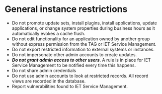 # General instance restrictions

- Do not promote update sets, install plugins, install applications, update applications, or change system properties during business hours as it automatically evokes a cache flush.
- Do not edit functionality for an application owned by another group without express permission from the TAG or IET Service Management.
- Do not export restricted information to external systems or instances.
- Do not impersonate other admin accounts to create updates.
- ***Do not grant admin access to other users***. A rule is in place for IET Service Management to be notified every time this happens.
- Do not share admin credentials
- Do not use admin accounts to look at restricted records. All record views are recorded in the database.
- Report vulnerabilities found to IET Service Management.
